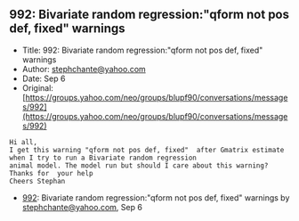 ## 992: Bivariate random regression:"qform not pos def, fixed" warnings

- Title: 992: Bivariate random regression:"qform not pos def, fixed" warnings
- Author: stephchante@yahoo.com
- Date: Sep 6
- Original: [https://groups.yahoo.com/neo/groups/blupf90/conversations/messages/992](https://groups.yahoo.com/neo/groups/blupf90/conversations/messages/992)

```
Hi all,
I get this warning "qform not pos def, fixed"  after Gmatrix estimate when I try to run a Bivariate random regression
animal model. The model run but should I care about this warning?
Thanks for  your help
Cheers Stephan
```

- [992](0992.md): Bivariate random regression:&quot;qform not pos def, fixed&quot; warnings by stephchante@yahoo.com, Sep 6
